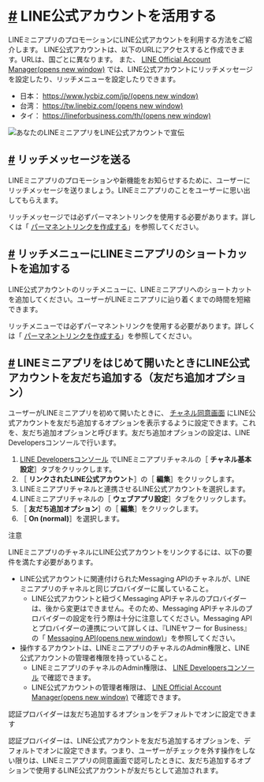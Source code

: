 # [\#](https://developers.line.biz/ja/docs/line-mini-app/service/line-mini-app-oa/#page-title) LINE公式アカウントを活用する

LINEミニアプリのプロモーションにLINE公式アカウントを利用する方法をご紹介します。
LINE公式アカウントは、以下のURLにアクセスすると作成できます。URLは、国ごとに異なります。
また、 [LINE Official Account Manager(opens new window)](https://manager.line.biz/) では、LINE公式アカウントにリッチメッセージを設定したり、リッチメニューを設定したりできます。

- 日本： [https://www.lycbiz.com/jp/(opens new window)](https://www.lycbiz.com/jp/)
- 台湾： [https://tw.linebiz.com/(opens new window)](https://tw.linebiz.com/)
- タイ： [https://lineforbusiness.com/th/(opens new window)](https://lineforbusiness.com/th/)

![あなたのLINEミニアプリをLINE公式アカウントで宣伝](https://developers.line.biz/assets/img/mini_with_oa.76d04f7a.png)

## [\#](https://developers.line.biz/ja/docs/line-mini-app/service/line-mini-app-oa/#sending-messages) リッチメッセージを送る

LINEミニアプリのプロモーションや新機能をお知らせするために、ユーザーにリッチメッセージを送りましょう。LINEミニアプリのことをユーザーに思い出してもらえます。

リッチメッセージでは必ずパーマネントリンクを使用する必要があります。詳しくは「 [パーマネントリンクを作成する](https://developers.line.biz/ja/docs/line-mini-app/develop/permanent-links/)」を参照してください。

## [\#](https://developers.line.biz/ja/docs/line-mini-app/service/line-mini-app-oa/#add-a-line-mini-app-shortcut-to-the-rich-menu) リッチメニューにLINEミニアプリのショートカットを追加する

LINE公式アカウントのリッチメニューに、LINEミニアプリへのショートカットを追加してください。ユーザーがLINEミニアプリに辿り着くまでの時間を短縮できます。

リッチメニューでは必ずパーマネントリンクを使用する必要があります。詳しくは「 [パーマネントリンクを作成する](https://developers.line.biz/ja/docs/line-mini-app/develop/permanent-links/)」を参照してください。

## [\#](https://developers.line.biz/ja/docs/line-mini-app/service/line-mini-app-oa/#link-a-line-official-account-with-your-channel) LINEミニアプリをはじめて開いたときにLINE公式アカウントを友だち追加する（友だち追加オプション）

ユーザーがLINEミニアプリを初めて開いたときに、 [チャネル同意画面](https://developers.line.biz/ja/docs/line-mini-app/discover/builtin-features/#consent-screen) にLINE公式アカウントを友だち追加するオプションを表示するように設定できます。これを、友だち追加オプションと呼びます。友だち追加オプションの設定は、LINE Developersコンソールで行います。

1. [LINE Developersコンソール](https://developers.line.biz/console/) でLINEミニアプリチャネルの［ **チャネル基本設定**］タブをクリックします。
2. ［ **リンクされたLINE公式アカウント**］の［ **編集**］をクリックします。
3. LINEミニアプリチャネルと連携させるLINE公式アカウントを選択します。
4. LINEミニアプリチャネルの［ **ウェブアプリ設定**］タブをクリックします。
5. ［ **友だち追加オプション**］の［ **編集**］をクリックします。
6. ［ **On (normal)**］を選択します。

注意

LINEミニアプリのチャネルにLINE公式アカウントをリンクするには、以下の要件を満たす必要があります。

- LINE公式アカウントに関連付けられたMessaging APIのチャネルが、LINEミニアプリのチャネルと同じプロバイダーに属していること。
  - LINE公式アカウントと紐づくMessaging APIチャネルのプロバイダーは、後から変更はできません。そのため、Messaging APIチャネルのプロバイダーの設定を行う際は十分に注意してください。Messaging APIとプロバイダーの連携について詳しくは、『LINEヤフー for Business』の「 [Messaging API(opens new window)](https://www.lycbiz.com/jp/manual/OfficialAccountManager/account-settings_messaging_api/)」を参照してください。
- 操作するアカウントは、LINEミニアプリのチャネルのAdmin権限と、LINE公式アカウントの管理者権限を持っていること。
  - LINEミニアプリのチャネルのAdmin権限は、 [LINE Developersコンソール](https://developers.line.biz/console/) で確認できます。
  - LINE公式アカウントの管理者権限は、 [LINE Official Account Manager(opens new window)](https://manager.line.biz/) で確認できます。

認証プロバイダーは友だち追加するオプションをデフォルトでオンに設定できます

認証プロバイダーは、LINE公式アカウントを友だち追加するオプションを、デフォルトでオンに設定できます。つまり、ユーザーがチェックを外す操作をしない限りは、LINEミニアプリの同意画面で認可したときに、友だち追加するオプションで使用するLINE公式アカウントが友だちとして追加されます。
